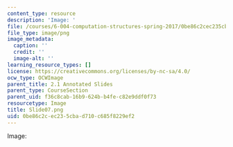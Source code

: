 ```yaml
---
content_type: resource
description: 'Image: '
file: /courses/6-004-computation-structures-spring-2017/0be86c2cec235cbad710c685f8229ef2_Slide07.png
file_type: image/png
image_metadata:
  caption: ''
  credit: ''
  image-alt: ''
learning_resource_types: []
license: https://creativecommons.org/licenses/by-nc-sa/4.0/
ocw_type: OCWImage
parent_title: 2.1 Annotated Slides
parent_type: CourseSection
parent_uid: f36c8cab-16b9-624b-b4fe-c82e9ddf0f73
resourcetype: Image
title: Slide07.png
uid: 0be86c2c-ec23-5cba-d710-c685f8229ef2
---
```

Image: 